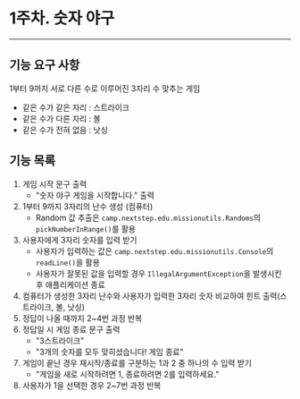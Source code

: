 # 1주차. 숫자 야구
***
## 기능 요구 사항

1부터 9까지 서로 다른 수로 이루어진 3자리 수 맞추는 게임
- 같은 수가 같은 자리 : 스트라이크
- 같은 수가 다른 자리 : 볼
- 같은 수가 전혀 없음 : 낫싱

## 기능 목록

1) 게임 시작 문구 출력
    - "숫자 야구 게임을 시작합니다." 출력
2) 1부터 9까지 3자리의 난수 생성 (컴퓨터)
    - Random 값 추출은 `camp.nextstep.edu.missionutils.Randoms`의 `pickNumberInRange()`를 활용
3) 사용자에게 3자리 숫자를 입력 받기
    - 사용자가 입력하는 값은 `camp.nextstep.edu.missionutils.Console`의 `readLine()`을 활용
    - 사용자가 잘못된 값을 입력할 경우 `IllegalArgumentException`을 발생시킨 후 애플리케이션 종료
4) 컴퓨터가 생성한 3자리 난수와 사용자가 입력한 3자리 숫자 비교하여 힌트 출력(스트라이크, 볼, 낫싱)
5) 정답이 나올 때까지 2~4번 과정 반복
6) 정답일 시 게임 종료 문구 출력
    - "3스트라이크"
    - "3개의 숫자를 모두 맞히셨습니다! 게임 종료"
7) 게임이 끝난 경우 재시작/종료를 구분하는 1과 2 중 하나의 수 입력 받기
    - "게임을 새로 시작하려면 1, 종료하려면 2를 입력하세요."
8) 사용자가 1을 선택한 경우 2~7번 과정 반복
